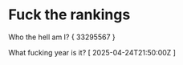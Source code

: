 # Fuck the rankings

Who the hell am I?
{ 33295567 }

What fucking year is it?
[ 2025-04-24T21:50:00Z ]

